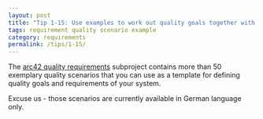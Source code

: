 ```yaml
---
layout: post
title: "Tip 1-15: Use examples to work out quality goals together with your stakeholders!"
tags: requirement quality scenario example
category: requirements
permalink: /tips/1-15/
---
```


The <a target="_blank" rel="noopener noreferrer nofollow" href="https://github.com/arc42">arc42 quality requirements</a> subproject contains
more than 50 exemplary quality scenarios that you can use as a template for defining quality goals and requirements
of your system.

Excuse us - those scenarios are currently available in German language only.
